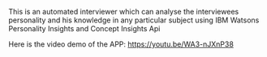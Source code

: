 This is an automated interviewer which can analyse the interviewees personality and his knowledge in any particular subject using IBM Watsons Personality Insights and Concept Insights Api 

Here is the video demo of the APP: 
https://youtu.be/WA3-nJXnP38 
